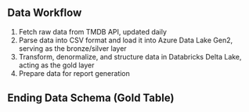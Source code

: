 ## Data Workflow

1. Fetch raw data from TMDB API, updated daily
2. Parse data into CSV format and load it into Azure Data Lake Gen2, serving as the bronze/silver layer
3. Transform, denormalize, and structure data in Databricks Delta Lake, acting as the gold layer
4. Prepare data for report generation

## Ending Data Schema (Gold Table)
